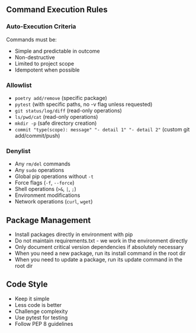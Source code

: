 ## Command Execution Rules
### Auto-Execution Criteria
Commands must be:
- Simple and predictable in outcome
- Non-destructive
- Limited to project scope
- Idempotent when possible

### Allowlist
- `poetry add/remove` (specific package)
- `pytest` (with specific paths, no -v flag unless requested)
- `git status/log/diff` (read-only operations)
- `ls/pwd/cat` (read-only operations)
- `mkdir -p` (safe directory creation)
- `commit "type(scope): message" "- detail 1" "- detail 2"` (custom git add/commit/push)

### Denylist
- Any `rm/del` commands
- Any `sudo` operations
- Global pip operations without `-t`
- Force flags (`-f`, `--force`)
- Shell operations (`>&`, `|`, `;`)
- Environment modifications
- Network operations (`curl`, `wget`)

## Package Management
- Install packages directly in environment with pip
- Do not maintain requirements.txt - we work in the environment directly
- Only document critical version dependencies if absolutely necessary
- When you need a new package, run its install command in the root dir
- When you need to update a package, run its update command in the root dir

## Code Style
- Keep it simple
- Less code is better
- Challenge complexity
- Use pytest for testing
- Follow PEP 8 guidelines 